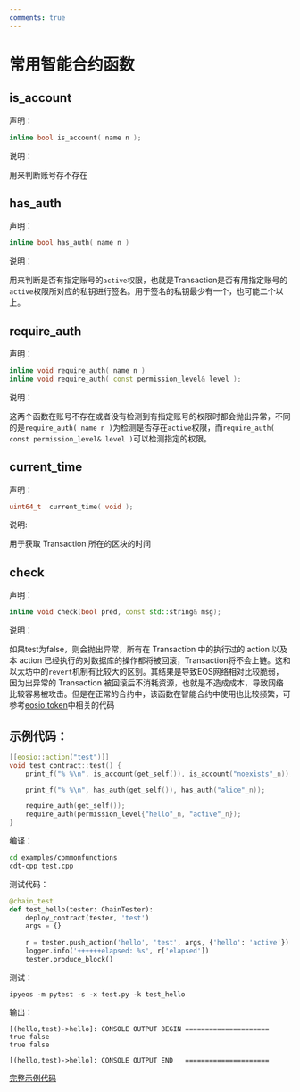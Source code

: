 ```yaml
---
comments: true
---
```


# 常用智能合约函数

## is_account

声明：

```cpp
inline bool is_account( name n );
```

说明：

用来判断账号存不存在

## has_auth

声明：

```cpp
inline bool has_auth( name n )
```

说明：

用来判断是否有指定账号的`active`权限，也就是Transaction是否有用指定账号的`active`权限所对应的私钥进行签名。用于签名的私钥最少有一个，也可能二个以上。

## require_auth

声明：

```cpp
inline void require_auth( name n )
inline void require_auth( const permission_level& level );
```

说明：

这两个函数在账号不存在或者没有检测到有指定账号的权限时都会抛出异常，不同的是`require_auth( name n )`为检测是否存在`active`权限，而`require_auth( const permission_level& level )`可以检测指定的权限。

## current_time

声明：

```cpp
uint64_t  current_time( void );
```

说明:

用于获取 Transaction 所在的区块的时间

## check

声明：

```cpp
inline void check(bool pred, const std::string& msg);
```

说明：

如果test为false，则会抛出异常，所有在 Transaction 中的执行过的 action 以及本 action 已经执行的对数据库的操作都将被回滚，Transaction将不会上链。这和以太坊中的`revert`机制有比较大的区别。其结果是导致EOS网络相对比较脆弱，因为出异常的 Transaction 被回滚后不消耗资源，也就是不造成成本，导致网络比较容易被攻击。但是在正常的合约中，该函数在智能合约中使用也比较频繁，可参考[eosio.token](https://github.com/AntelopeIO/reference-contracts/tree/main/contracts/eosio.token)中相关的代码


## 示例代码：

```cpp
[[eosio::action("test")]]
void test_contract::test() {
    print_f("% %\n", is_account(get_self()), is_account("noexists"_n));

    print_f("% %\n", has_auth(get_self()), has_auth("alice"_n));

    require_auth(get_self());
    require_auth(permission_level{"hello"_n, "active"_n});
}

```

编译：

```bash
cd examples/commonfunctions
cdt-cpp test.cpp
```

测试代码：

```python
@chain_test
def test_hello(tester: ChainTester):
    deploy_contract(tester, 'test')
    args = {}
    
    r = tester.push_action('hello', 'test', args, {'hello': 'active'})
    logger.info('++++++elapsed: %s', r['elapsed'])
    tester.produce_block()
```

测试：

```
ipyeos -m pytest -s -x test.py -k test_hello
```

输出：

```
[(hello,test)->hello]: CONSOLE OUTPUT BEGIN =====================
true false
true false

[(hello,test)->hello]: CONSOLE OUTPUT END   =====================
```

[完整示例代码](https://github.com/learnforpractice/cppscdk-book/tree/master/examples/commonfunctions)
